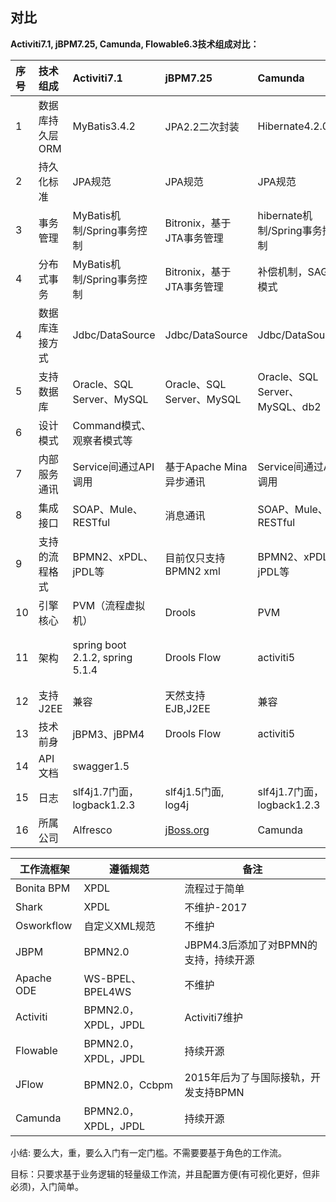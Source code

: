 ## 对比

**Activiti7.1, jBPM7.25, Camunda, Flowable6.3技术组成对比：** 

| 序号 | 技术组成        | Activiti7.1                     | jBPM7.25                       | Camunda                        | Flowable6.3.1                                    |
| :--- | :-------------- | :------------------------------ | :----------------------------- | :----------------------------- | :----------------------------------------------- |
| 1    | 数据库持久层ORM | MyBatis3.4.2                    | JPA2.2二次封装                 | Hibernate4.2.0                 | JPA 2.2                                          |
| 2    | 持久化标准      | JPA规范                         | JPA规范                        | JPA规范                        | JPA规范                                          |
| 3    | 事务管理        | MyBatis机制/Spring事务控制      | Bitronix，基于JTA事务管理      | hibernate机制/Spring事务控制   | hibernate机制,Spring事务控制                     |
| 4    | 分布式事务      | MyBatis机制/Spring事务控制      | Bitronix，基于JTA事务管理      | 补偿机制，SAGA 模式            |                                                  |
| 4    | 数据库连接方式  | Jdbc/DataSource                 | Jdbc/DataSource                | Jdbc/DataSource                | Jdbc/DataSource                                  |
| 5    | 支持数据库      | Oracle、SQL Server、MySQL       | Oracle、SQL Server、MySQL      | Oracle、SQL Server、MySQL、db2 | Oracle、SQL Server、MySQL、db2                   |
| 6    | 设计模式        | Command模式、观察者模式等       |                                |                                |                                                  |
| 7    | 内部服务通讯    | Service间通过API调用            | 基于Apache Mina异步通讯        | Service间通过API调用           | Service间通过API调用                             |
| 8    | 集成接口        | SOAP、Mule、RESTful             | 消息通讯                       | SOAP、Mule、RESTful            | SOAP、Mule、RESTful                              |
| 9    | 支持的流程格式  | BPMN2、xPDL、jPDL等             | 目前仅只支持BPMN2 xml          | BPMN2、xPDL、jPDL等            | BPMN2、xPDL、jPDL等                              |
| 10   | 引擎核心        | PVM（流程虚拟机）               | Drools                         | PVM                            |                                                  |
| 11   | 架构            | spring boot 2.1.2, spring 5.1.4 | Drools Flow                    | activiti5                      | spring boot 1.5,spring 4.3， spring.security 4.2 |
| 12   | 支持J2EE        | 兼容                            | 天然支持EJB,J2EE               | 兼容                           | 兼容                                             |
| 13   | 技术前身        | jBPM3、jBPM4                    | Drools Flow                    | activiti5                      | activiti5                                        |
| 14   | API文档         | swagger1.5                      |                                |                                | swagger1.5                                       |
| 15   | 日志            | slf4j1.7门面，logback1.2.3      | slf4j1.5门面, log4j            | slf4j1.7门面，logback1.2.3     | slf4j1.7门面                                     |
| 16   | 所属公司        | Alfresco                        | [jBoss.org](http://jboss.org/) | Camunda                        | Flowable                                         |



| **工作流框架** | **遵循规范**        | **备注**                              |
| -------------- | ------------------- | ------------------------------------- |
| Bonita BPM     | XPDL                | 流程过于简单                          |
| Shark          | XPDL                | 不维护-2017                           |
| Osworkflow     | 自定义XML规范       | 不维护                                |
| JBPM           | BPMN2.0             | JBPM4.3后添加了对BPMN的支持，持续开源 |
| Apache ODE     | WS-BPEL、BPEL4WS    | 不维护                                |
| Activiti       | BPMN2.0，XPDL，JPDL | Activiti7维护                         |
| Flowable       | BPMN2.0，XPDL，JPDL | 持续开源                              |
| JFlow          | BPMN2.0，Ccbpm      | 2015年后为了与国际接轨，开发支持BPMN  |
| Camunda        | BPMN2.0，XPDL，JPDL | 持续开源                              |

小结: 要么大，重，要么入门有一定门槛。不需要要基于角色的工作流。

目标：只要求基于业务逻辑的轻量级工作流，并且配置方便(有可视化更好，但非必须)，入门简单。